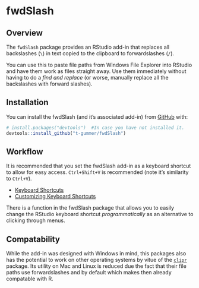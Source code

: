 
<!-- README.md is generated from README.Rmd. Please edit that file -->

# fwdSlash

<!-- badges: start -->

<!-- badges: end -->

## Overview

The `fwdSlash` package provides an RStudio add-in that replaces all
backslashes (`\`) in text copied to the clipboard to forwardslashes
(`/`).

You can use this to paste file paths from Windows File Explorer into
RStudio and have them work as files straight away. Use them immediately
without having to do a *find and replace* (or worse, manually replace
all the backslashes with forward slashes).

## Installation

You can install the fwdSlash (and it’s associated add-in) from
[GitHub](https://github.com/t-gummer/fwdSlash) with:

``` r
# install.packages("devtools")  #In case you have not installed it.
devtools::install_github("t-gummer/fwdSlash")
```

## Workflow

It is recommended that you set the fwdSlash add-in as a keyboard
shortcut to allow for easy access. `Ctrl+Shift+V` is recommended (note
it’s similarity to `Ctrl+V`).

  - [Keyboard
    Shortcuts](https://rstudio.github.io/rstudioaddins/#keyboard-shorcuts)
  - [Customizing Keyboard
    Shortcuts](https://support.rstudio.com/hc/en-us/articles/206382178-Customizing-Keyboard-Shortcuts)

There is a function in the fwdSlash package that allows you to easily
change the RStudio keyboard shortcut *programmatically* as an
alternative to clicking through menus.

## Compatability

While the add-in was designed with Windows in mind, this packages also
has the potential to work on other operating systems by vitue of the
[`clipr`](https://github.com/mdlincoln/clipr) package. Its utility on
Mac and Linux is reduced due the fact that their file paths use
forwardslashes and by default which makes then already compatable with
R.
